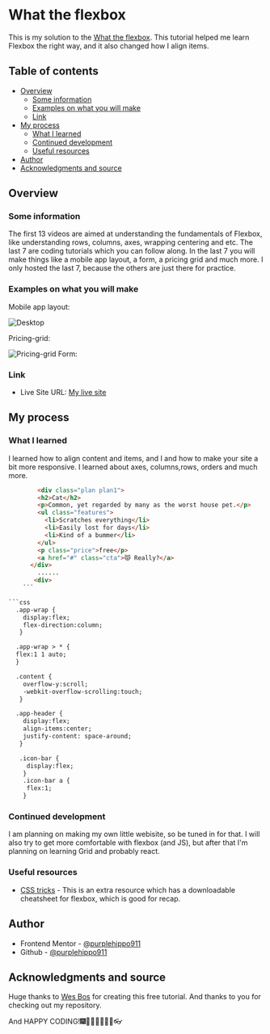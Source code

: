 # What the flexbox

This is my solution to the [What the flexbox](https://flexbox.io). This tutorial helped me learn Flexbox the right way, and it also changed how I align items.

## Table of contents

  - [Overview](#overview)
    - [Some information](#some-information)
    - [Examples on what you will make](#examples-on-what-you-will-make)
    - [Link](#link)
  - [My process](#my-process)
    - [What I learned](#what-i-learned)
    - [Continued development](#continued-development)
    - [Useful resources](#useful-resources)
  - [Author](#author)
  - [Acknowledgments and source](#acknowledgments-and-source)
 

## Overview

### Some information
The first 13 videos are aimed at understanding the fundamentals of Flexbox, like understanding rows, columns, axes, wrapping centering and etc. The last 7 are coding tutorials which you can follow along. In the last 7 you will make things like a mobile app layout, a form, a pricing grid and much more. I only hosted the last 7, because the others are just there for practice. 

### Examples on what you will make
Mobile app layout:

![Desktop](.design/screenshot.jpg)

Pricing-grid:

![Pricing-grid](.design/screenshot.jpg) 
Form:

### Link

- Live Site URL: [My live site](https://purplehippo911.github.io/flexbox/)

## My process

### What I learned
I learned how to align content and items, and I and how to make your site a bit more responsive. I learned about axes, columns,rows, orders and much more. 

```html
        <div class="plan plan1">
        <h2>Cat</h2>
        <p>Common, yet regarded by many as the worst house pet.</p>
        <ul class="features">
          <li>Scratches everything</li>
          <li>Easily lost for days</li>
          <li>Kind of a bummer</li>
        </ul>
        <p class="price">free</p>
        <a href="#" class="cta">😾 Really?</a>
      </div>
        ......
       <div>
    ```

```css
  .app-wrap {
    display:flex;
    flex-direction:column;
   }

  .app-wrap > * {
  flex:1 1 auto;
  }

  .content {
    overflow-y:scroll;
    -webkit-overflow-scrolling:touch;
   }

  .app-header {
    display:flex;
    align-items:center;
    justify-content: space-around;
   }

   .icon-bar {
     display:flex;
    }
    .icon-bar a {
     flex:1;
    }
```

### Continued development
I am planning on making my own little webisite, so be tuned in for that. I will also try to get more comfortable with flexbox (and JS), but after that I'm planning on learning Grid and probably react.   

### Useful resources

- [CSS tricks](https://www.youtube.com/watch?v=TAB_v6yBXIE&t=436s&ab_channel=KevinPowell) - This is an extra resource which has a downloadable cheatsheet for flexbox, which is good for recap.  
 
## Author

- Frontend Mentor - [@purplehippo911](https://www.frontendmentor.io/profile/purplehippo911)
- Github - [@purplehippo911](https://www.github.com/purplehippo911)


## Acknowledgments and source

Huge thanks to [Wes Bos](https://wesbos.com) for creating  this free tutorial. And thanks to you for checking out my repository. 

And HAPPY CODING!🎆🍙🍕🧨🧶🧶🛒👓 
                                                                
